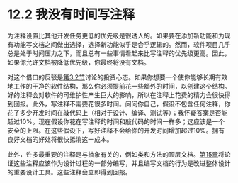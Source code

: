 # 12.2 我没有时间写注释

为注释设置比其他开发任务更低的优先级是很诱人的。如果要在添加新功能和为现有功能写文档之间做出选择，选择新功能似乎是合乎逻辑的。然而，软件项目几乎总是处于时间压力之下，而且总有一些事情看起来比写注释的优先级更高。因此，如果你允许文档被降低优先级，你最终将没有文档。

对这个借口的反驳是[第3.2节](../di-san-zhang-rang-dai-ma-gong-zuo-qi-lai-shi-bu-gou-de/3.2-zhan-lve-xing-bian-cheng.md)讨论的投资心态。如果你想要一个使你能够长期有效地工作的干净的软件结构，那么你必须提前花一些额外的时间，以创建这个结构。好的注释会对软件的可维护性产生巨大的影响，所以在注释上花费的精力会很快得到回报。此外，写注释不需要花很多时间。问问你自己，假设不包含任何注释，你花了多少开发时间在敲代码上（相对于设计、编译、测试等）；我怀疑答案是否能超过10%。现在假设你花在写注释的时间和敲代码的时间一样多；这应该是一个安全的上限。在这些假设下，写好注释不会给你的开发时间增加超过10%。拥有良好文档的好处将很快抵消这一成本。

此外，许多最重要的注释是与抽象有关的，例如类和方法的顶层文档。[第15章](broken-reference)将论证这些注释应该作为设计过程的一部分编写，并且编写文档的行为是改进整体设计的重要设计工具。这些注释会立即得到回报。

